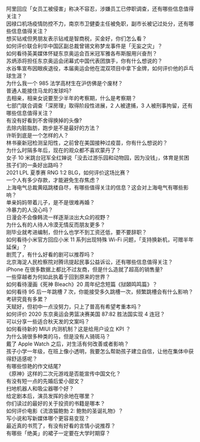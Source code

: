 阿里回应「女员工被侵害」称决不容忍，涉嫌员工已停职调查，还有哪些信息值得关注？  
因禄口机场疫情防控不力，南京市卫健委主任被免职，副市长被记过处分，还有哪些信息值得关注？  
想买钻戒但男朋友表示钻戒是智商税，买金好，你们怎么看？  
如何评价联合利华中国区副总裁曾锡文称梦龙事件是「无妄之灾」？  
如何看待英美媒体怀疑东京奥运会百米冠军雅各布斯服用兴奋剂？  
苏炳添将担任东京奥运会闭幕式中国代表团旗手，你有什么想说的？  
水谷隼宣布因眼疾退役，本届奥运会他在混双项目中拿下金牌，如何评价他的乒乓球生涯？  
为什么我一个 985 法学高材生在沪仿佛是个废材？  
普通人能接住马龙的发球吗?  
去相亲，相亲女说要至少半年的考察期，什么是考察期？  
七部门联合调查「深房理」取得阶段性进展，2 人被逮捕，3 人被刑事拘留，还有哪些信息值得关注？  
有没有好看到不舍得换掉的头像?  
去除内脏脂肪，跑步是不是最好的方法？  
许昕到底是一个怎样的人？  
林书豪新冠检测呈阳性，之前曾在美国接种过疫苗，你有什么想说的？  
为什么时隔多年后，现在的观众都不喜欢蒙丹了？  
女子 10 米跳台冠军全红婵说「没去过游乐园和动物园，因为没钱」，体育是贫困孩子们的一条好出路吗？  
2021 LPL 夏季赛 RNG 1:2 BLG，如何评价这场比赛？  
一个人有多少存款，才能避免生存焦虑？  
上海电气总裁黄瓯跳楼自尽，有哪些值得关注的信息？这会对上海电气有哪些影响？  
单亲妈妈带着儿子，是不是很难再婚？  
冷暴力的人没心吗？  
日漫会不会像韩流一样逐渐淡出大众的视野？  
为什么有的人待人冷漠无情反而朋友更多？  
刚毕业就考进编制，但什么也学不到工资还低，要不要辞职？  
如何看待小米官方回应小米 11 系列出现特殊 Wi-Fi 问题，「支持换新机，可赠半年延保」？  
剧荒了，有什么好看的剧可以推荐吗？  
北京海淀人民检察院对腾讯提起民事公益诉讼，还有哪些信息值得关注？  
iPhone 在很多数据上都比不过友商，但是什么造就了超高的销售量?  
一些穿越者为何如此执着于回到原来的世界？  
如何看待漫画《死神 Bleach》20 周年纪念短篇《狱頣鸣鸣篇》？  
如何看待 95 后一年跳槽 7 次，你能接受多久跳槽一次，频繁跳槽会有什么影响？  
考研究竟有多累？  
天赋好，但初中一点没努力，只上了普高有希望考重本吗？  
如何评价 2020 东京奥运会男篮决赛美国 87:82 胜法国实现 4 连冠？  
可以分享一些适合秋天发的文案吗？  
如何看待新的 MIUI 内测机制？这是给用户设立 KPI ？  
为什么骑很多种类的马，但是没有人骑斑马？  
戴了 Apple Watch 之后，对生活有何改善或者影响？  
孩子小学一年级，在班上像小透明，我要怎么帮助孩子建立自信，让他在集体中获得舒适感呢？  
有哪些惊艳的作文结尾?  
《原神》这样的二次元游戏是否能宣传中国文化？  
有没有短一点的先婚后爱小甜文？  
扫地机器人和吸尘器哪个好？  
给定剧本后，演员发挥的余地在哪里？  
你们读过的最好的关于投资的书籍是哪本？  
如何评价电影《流浪猫鲍勃 2: 鲍勃的圣诞礼物》？  
写小说和写新媒体哪个更容易变现？  
最近真的书荒了，有没有好看的言情小说推荐？  
有哪些「绝美」的裙子一定要在大学时期穿？  
